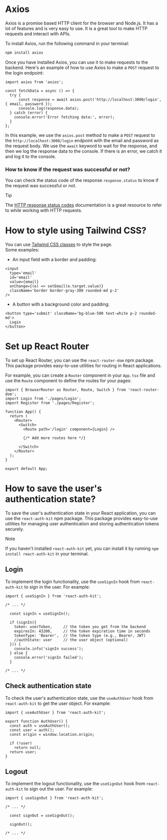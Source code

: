 # Axios

Axios is a promise based HTTP client for the browser and Node.js. It has a lot of features and is very easy to use. It is a great tool to make HTTP requests and interact with APIs.

To install Axios, run the following command in your terminal:

```bash
npm install axios
```

Once you have installed Axios, you can use it to make requests to the backend. Here's an example of how to use Axios to make a ``POST`` request to the login endpoint:

```tsx
import axios from 'axios';

const fetchData = async () => {
  try {
      const response = await axios.post('http://localhost:3000/login', { email, password });
      console.log(response.data);
  } catch (error) {
    console.error('Error fetching data:', error);
  }
};
```

In this example, we use the ``axios.post`` method to make a ``POST`` request to the ``http://localhost:3000/login`` endpoint with the email and password as the request body. We use the ``await`` keyword to wait for the response, and then we log the response data to the console. If there is an error, we catch it and log it to the console.

### How to know if the request was successful or not?
You can check the status code of the response ``response.status`` to know if the request was successful or not.

> [!TIP]
> The [HTTP response status codes](https://developer.mozilla.org/en-US/docs/Web/HTTP/Status) documentation is a great resource to refer to while working with HTTP requests.


# How to style using Tailwind CSS?

You can use [Tailwind CSS classes](https://tailwindcss.com/docs) to style the page.  
Some examples:

- An input field with a border and padding:
```tsx
<input
  type='email'
  id='email'
  value={email}
  onChange={(e) => setEmail(e.target.value)}
  className='border border-gray-300 rounded-md p-2'
/>
```

- A button with a background color and padding:
```tsx
<button type='submit' className='bg-blue-500 text-white p-2 rounded-md'>
  Login
</button>
```

# Set up React Router

To set up React Router, you can use the `react-router-dom` npm package. This package provides easy-to-use utilities for routing in React applications.

For example, you can create a `Router` component in your `App.tsx` file and use the `Route` component to define the routes for your pages:

```tsx
import { BrowserRouter as Router, Route, Switch } from 'react-router-dom';
import Login from './pages/Login';
import Register from './pages/Register';

function App() {
  return (
    <Router>
      <Switch>
        <Route path='/login' component={Login} />

        {/* Add more routes here */}

      </Switch>
    </Router>
  );
}

export default App;
```


# How to save the user's authentication state?

To save the user's authentication state in your React application, you can use the `react-auth-kit` npm package. This package provides easy-to-use utilities for managing user authentication and storing authentication tokens securely.

> [!NOTE]
> If you haven't installed `react-auth-kit` yet, you can install it by running ``npm install react-auth-kit`` in your terminal.

## Login
To implement the login functionality, use the `useSignIn` hook from `react-auth-kit` to sign in the user. For example:

```tsx
import { useSignIn } from 'react-auth-kit';

/* ... */

  const signIn = useSignIn();

  if (signIn({
    token: userToken,     // the token you get from the backend
    expiresIn: 43200,     // the token expiration time in seconds
    tokenType: 'Bearer',  // the token type (e.g., Bearer, JWT)
    //authState: user     // the user object (optional)
  })) {
    console.info('signIn success');
  } else {
    console.error('signIn failed');
  }

/* ... */
```

## Check authentication state

To check the user's authentication state, use the `useAuthUser` hook from `react-auth-kit` to get the user object. For example:

```tsx
import { useAuthUser } from 'react-auth-kit';

export function AuthUser() {
  const auth = useAuthUser();
  const user = auth();
  const origin = window.location.origin;

  if (!user)
    return null;
  return user;
}
```

## Logout

To implement the logout functionality, use the `useSignOut` hook from `react-auth-kit` to sign out the user. For example:

```tsx
import { useSignOut } from 'react-auth-kit';

/* ... */

  const signOut = useSignOut();

  signOut();

/* ... */
```


